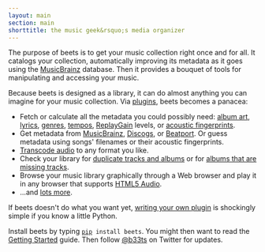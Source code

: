 ```yaml
---
layout: main
section: main
shorttitle: the music geek&rsquo;s media organizer
---
```

The purpose of beets is to get your music collection right once and for all. It
catalogs your collection, automatically improving its metadata as it goes using
the [MusicBrainz][] database. Then it provides a bouquet of tools for
manipulating and accessing your music.

[MusicBrainz]: http://musicbrainz.org/

Because beets is designed as a library, it can do almost anything you can
imagine for your music collection. Via [plugins][], beets becomes a panacea:

[plugins]: http://beets.readthedocs.org/page/plugins/

* Fetch or calculate all the metadata you could possibly need: [album art][],
  [lyrics][], [genres][], [tempos][], [ReplayGain][] levels, or [acoustic
  fingerprints][chroma].
* Get metadata from [MusicBrainz][], [Discogs][], or [Beatport][]. Or guess
  metadata using songs' filenames or their acoustic fingerprints.
* [Transcode audio][convert] to any format you like.
* Check your library for [duplicate tracks and albums][duplicates] or for
  [albums that are missing tracks][missing].
* Browse your music library graphically through a Web browser and play it in
  any browser that supports [HTML5 Audio][].
* ...and [lots more][plugins].

[plugins]: http://beets.readthedocs.org/page/plugins/
[album art]: http://beets.readthedocs.org/page/plugins/fetchart.html
[lyrics]: http://beets.readthedocs.org/page/plugins/lyrics.html
[genres]: http://beets.readthedocs.org/page/plugins/lastgenre.html
[tempos]: http://beets.readthedocs.org/page/plugins/echonest_tempo.html
[ReplayGain]: http://beets.readthedocs.org/page/plugins/replaygain.html
[chroma]: http://beets.readthedocs.org/page/plugins/chroma.html
[Discogs]: http://www.discogs.com/
[Beatport]: http://www.beatport.com/
[convert]: http://beets.readthedocs.org/page/plugins/convert.html
[duplicates]: http://beets.readthedocs.org/page/plugins/duplicates.html
[missing]: http://beets.readthedocs.org/page/plugins/missing.html
[HTML5 Audio]: http://www.w3.org/TR/html-markup/audio.html

If beets doesn't do what you want yet, [writing your own plugin][writing] is
shockingly simple if you know a little Python.

[writing]: http://beets.readthedocs.org/page/dev/plugins.html
    
<p class="teaser">Install beets by typing
<code><a href="http://pip.openplans.org/">pip</a> install beets</code>.
You might then want to read the
<a href="http://beets.readthedocs.org/page/guides/main.html">Getting
Started</a> guide. Then follow
<a href="http://twitter.com/b33ts">@b33ts</a>
on Twitter for updates.</p>
